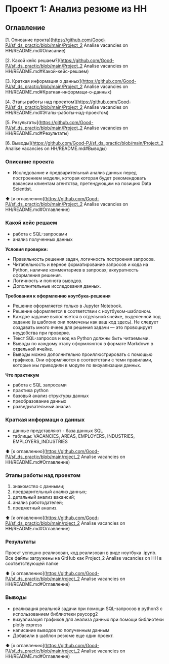 # Проект 1: Анализ резюме из HH

## Оглавление
[1. Описание прокта](https://github.com/Good-PJ/sf_ds_practic/blob/main/Project_2 Analise vacancies on HH/README.md#Описание)


[2. Какой кейс решаем?](https://github.com/Good-PJ/sf_ds_practic/blob/main/Project_2 Analise vacancies on HH/README.md#Какой-кейс-решаем)

[3. Краткая информация о данных](https://github.com/Good-PJ/sf_ds_practic/blob/main/Project_2 Analise vacancies on HH/README.md#Краткая-информаци-о-данных)

[4. Этапы работы над проектом](https://github.com/Good-PJ/sf_ds_practic/blob/main/Project_2 Analise vacancies on HH/README.md#Этапы-работы-над-проектом)

[5. Результаты](https://github.com/Good-PJ/sf_ds_practic/blob/main/Project_2 Analise vacancies on HH/README.md#Результаты)

[6. Выводы](https://github.com/Good-PJ/sf_ds_practic/blob/main/Project_2 Analise vacancies on HH/README.md#Выводы)


### Описание проекта
- Исследование и предварительный анализ данных перед построением модели, которая которая будет рекомендовать вакансии клиентам агентства, претендующим на позицию Data Scientist.

:arrow_up: [к оглавлению](https://github.com/Good-PJ/sf_ds_practic/blob/main/Project_2 Analise vacancies on HH/README.md#Оглавление)


### Какой кейс решаем
- работа с SQL-запросами
- анализ полученных данных

**Условия проверки:**
- Правильность решения задач, логичность построения запросов.
- Читабельность и верное форматирование запросов и кода на Python, наличие комментариев в запросах; аккуратность оформления решения.
- Логичность и полнота выводов.
- Дополнительные исследования данных.

**Требования к оформлению ноутбука-решения**
- Решение оформляется только в Jupyter Notebook.
- Решение оформляется в соответствии с ноутбуком-шаблоном.
- Каждое задание выполняется в отдельной ячейке, выделенной под задание (в шаблоне они помечены как ваш код здесь). Не следует создавать много ячеек для решения задачи — это провоцирует неудобства при проверке.
- Текст SQL-запросов и код на Python должны быть читаемыми.
- Выводы по каждому этапу оформляются в формате Markdown в отдельной ячейке.
- Выводы можно дополнительно проиллюстрировать с помощью графиков. Они оформляются в соответствии с теми правилами, которые мы приводили в модуле по визуализации данных.


**Что практикум**
- работа с SQL запросами
- практика python
- базовый анализ структуры данных
- преобразование данных
- разведывательный анализ



### Краткая информаци о данных
- данные представляют - база данных SQL
- таблицы: VACANCIES, AREAS, EMPLOYERS, INDUSTRIES, EMPLOYERS_INDUSTRIES

:arrow_up: [к оглавлению](https://github.com/Good-PJ/sf_ds_practic/blob/main/roject_2 Analise vacancies on HH/README.md#Оглавление)


### Этапы работы над проектом

1. знакомство с данными;
2. предварительный анализ данных;
3. детальный анализ вакансий;
4. анализ работодателей;
5. предметный анализ.

:arrow_up: [к оглавлению](https://github.com/Good-PJ/sf_ds_practic/blob/main/roject_2 Analise vacancies on HH/README.md#Оглавление)



### Результаты

Проект успешно реализован, код реализован в виде ноутбука .ipynb. Все файлы загружены на GitHub как Project_2 Analise vacancies on HH в соответствующей папке

:arrow_up: [к оглавлению](https://github.com/Good-PJ/sf_ds_practic/blob/main/roject_2 Analise vacancies on HH/README.md#Оглавление)


### Выводы

- реализация реальной задачи при помощи SQL-запросов в python3 с использованием библиотеки psycopg2
- визуализация графиков для анализа данных при помощи библиотеки plotly express
- написание выводов по полученным данным
- Добавили в шаблон резюме еще один проект.

:arrow_up: [к оглавлению](https://github.com/Good-PJ/sf_ds_practic/blob/main/roject_2 Analise vacancies on HH/README.md#Оглавление)
